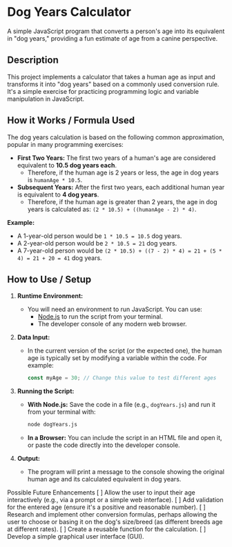 # Dog Years Calculator

A simple JavaScript program that converts a person's age into its equivalent in "dog years," providing a fun estimate of age from a canine perspective.

## Description

This project implements a calculator that takes a human age as input and transforms it into "dog years" based on a commonly used conversion rule. It's a simple exercise for practicing programming logic and variable manipulation in JavaScript.

## How it Works / Formula Used

The dog years calculation is based on the following common approximation, popular in many programming exercises:

* **First Two Years:** The first two years of a human's age are considered equivalent to **10.5 dog years each**.
    * Therefore, if the human age is 2 years or less, the age in dog years is `humanAge * 10.5`.
* **Subsequent Years:** After the first two years, each additional human year is equivalent to **4 dog years**.
    * Therefore, if the human age is greater than 2 years, the age in dog years is calculated as: `(2 * 10.5) + ((humanAge - 2) * 4)`.

**Example:**
* A 1-year-old person would be `1 * 10.5 = 10.5` dog years.
* A 2-year-old person would be `2 * 10.5 = 21` dog years.
* A 7-year-old person would be `(2 * 10.5) + ((7 - 2) * 4) = 21 + (5 * 4) = 21 + 20 = 41` dog years.

## How to Use / Setup

1.  **Runtime Environment:**
    * You will need an environment to run JavaScript. You can use:
        * [Node.js](https://nodejs.org/) to run the script from your terminal.
        * The developer console of any modern web browser.

2.  **Data Input:**
    * In the current version of the script (or the expected one), the human age is typically set by modifying a variable within the code. For example:
        ```javascript
        const myAge = 30; // Change this value to test different ages
        ```

3.  **Running the Script:**
    * **With Node.js:** Save the code in a file (e.g., `dogYears.js`) and run it from your terminal with:
        ```bash
        node dogYears.js
        ```
    * **In a Browser:** You can include the script in an HTML file and open it, or paste the code directly into the developer console.

4.  **Output:**
    * The program will print a message to the console showing the original human age and its calculated equivalent in dog years.

Possible Future Enhancements
[ ] Allow the user to input their age interactively (e.g., via a prompt or a simple web interface).
[ ] Add validation for the entered age (ensure it's a positive and reasonable number).
[ ] Research and implement other conversion formulas, perhaps allowing the user to choose or basing it on the dog's size/breed (as different breeds age at different rates).
[ ] Create a reusable function for the calculation.
[ ] Develop a simple graphical user interface (GUI).
